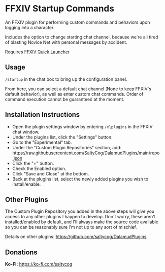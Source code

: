 # FFXIV Startup Commands
An FFXIV plugin for performing custom commands and behaviors upon logging into a character.

Includes the option to change starting chat channel, because we're all tired of blasting Novice Net with personal messages by accident.

Requires [FFXIV Quick Launcher](https://github.com/goatcorp/FFXIVQuickLauncher)

## Usage
`/startup` in the chat box to bring up the configuration panel.

From here, you can select a default chat channel (None to keep FFXIV's default behavior), as well as enter custom chat commands.
Order of command execution cannot be guaranteed at the moment.

## Installation Instructions
* Open the plugin settings window by entering `/xlplugins` in the FFXIV chat window.
* Under the plugins list, click the "Settings" button.
* Go to the "Experimental" tab.
* Under the "Custom Plugin Repositories" section, add: https://raw.githubusercontent.com/SaltyCog/DalamudPlugins/main/repo.json
* Click the "+" button.
* Check the Enabled option.
* Click "Save and Close" at the bottom.
* Back at the plugins list, select the newly added plugins you wish to install/enable.

## Other Plugins
The Custom Plugin Repository you added in the above steps will give you access to any other plugins I happen to develop.
Don't worry, these aren't installed/enabled by default, and I'll always make the source code available so you can be reasonably sure
I'm not up to any sort of mischief.

Details on other plugins:
https://github.com/saltycog/DalamudPlugins

## Donations
**Ko-Fi:** https://ko-fi.com/saltycog
